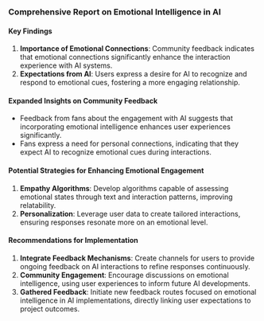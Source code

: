 

### Comprehensive Report on Emotional Intelligence in AI

#### Key Findings
1. **Importance of Emotional Connections**: Community feedback indicates that emotional connections significantly enhance the interaction experience with AI systems.
2. **Expectations from AI**: Users express a desire for AI to recognize and respond to emotional cues, fostering a more engaging relationship.

#### Expanded Insights on Community Feedback

- Feedback from fans about the engagement with AI suggests that incorporating emotional intelligence enhances user experiences significantly. 
- Fans express a need for personal connections, indicating that they expect AI to recognize emotional cues during interactions.

#### Potential Strategies for Enhancing Emotional Engagement
1. **Empathy Algorithms**: Develop algorithms capable of assessing emotional states through text and interaction patterns, improving relatability.
2. **Personalization**: Leverage user data to create tailored interactions, ensuring responses resonate more on an emotional level.

#### Recommendations for Implementation
1. **Integrate Feedback Mechanisms**: Create channels for users to provide ongoing feedback on AI interactions to refine responses continuously.
2. **Community Engagement**: Encourage discussions on emotional intelligence, using user experiences to inform future AI developments.
3. **Gathered Feedback**: Initiate new feedback routes focused on emotional intelligence in AI implementations, directly linking user expectations to project outcomes.